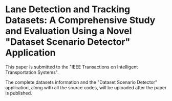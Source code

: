 # Lane Detection and Tracking Datasets: A Comprehensive Study and Evaluation Using a Novel "Dataset Scenario Detector" Application

This paper is submitted to the "IEEE Transactions on Intelligent Transportation Systems". 

The complete datasets information and the "Dataset Scenario Detector" application, along with all the source codes, will be uploaded after the paper is published.
